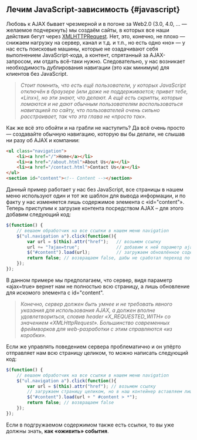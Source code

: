 ## Лечим JavaScript-зависимость {#javascript}

Любовь к AJAX бывает чрезмерной и в погоне за Web2.0 (3.0, 4.0, … — желаемое подчеркнуть) мы создаём сайты, в которых все наши действия бегут через [XMLHTTPRequest](http://ru.wikipedia.org/wiki/XMLHttpRequest). Нет, это, конечно, не плохо — снижаем нагрузку на сервер, канал и т.д. и т.п., но есть одно «но» — у нас есть поисковые машины, которые не озадачивают себя выполнением JavaScript-кода, а контент, спрятанный за AJAX-запросом, им отдать всё-таки нужно. Следовательно, у нас возникает необходимость дублирования навигации (это как минимум) для клиентов без JavaScript.

> _Стоит помнить, что есть ещё пользователи, у которых JavaScript отключён в браузере (или даже не поддерживается; привет тебе, «Linx»), но эти знают, что делают. А ещё есть скрипты, которые ломаются и не дают обычным пользователям воспользоваться навигацией по сайту, что пользователей очень сильно расстраивает, так что эта глава не «просто так»._

Как же всё это обойти и на грабли не наступить? Да всё очень просто — создавайте обычную навигацию, которую вы бы делали, не слышав ни разу об AJAX и компании:

```html
<ul class="navigation">
    <li><a href="/">Home</a></li>
    <li><a href="/about.html">About Us</a></li>
    <li><a href="/contact.html">Contact Us</a></li>
</ul>
<section id="content"><!-- Content --></section>
```

Данный пример работает у нас без JavaScript, все страницы в нашем меню используют один и тот же шаблон для вывода информации, и по факту у нас изменяется лишь содержимое элемента с «id="content"». Теперь приступим к загрузке контента посредством AJAX – для этого добавим следующий код:

```javascript
$(function() {
    // вешаем обработчик на все ссылки в нашем меню navigation
    $("ul.navigation a").click(function(){
        var url = $(this).attr("href");   // возьмем ссылку
        url += "?ajax=true";              // добавим к ней параметр ajax=true
        $("#content").load(url);          // загружаем обновлённое содержимое
        return false; // возвращаем false, дабы не сработал переход по ссылке
    });
});
```

В данном примере мы предполагаем, что сервер, видя параметр «ajax=true» вернет нам не полностью всю страницу, а лишь обновление для искомого элемента с id="content".

> _Конечно, сервер должен быть умнее и не требовать явного указания для использования AJAX, а должен вполне удовлетвориться, словив header «X_REQUESTED_WITH» со значением «XMLHttpRequest». Большинство современных фреймворков для web-разработки с этим справляются «из коробки»._

Если же управлять поведением сервера проблематично и он упёрто отправляет нам всю страницу целиком, то можно написать следующий код:

```javascript
$(function() {
    // вешаем обработчик на все ссылки в нашем меню navigation
    $("ul.navigation a").click(function(){
        var url = $(this).attr("href"); // возьмем ссылку
        // загружаем страницу целиком, но в наш контейнер вставляем лишь содержимое #content загружаемой страницы
        $("#content").load(url + " #content > *");
        return false; // возвращаем false
    });
});
```

Если в подгружаемом содержимом также есть ссылки, то вы уже должны знать, __как «оживить» события__.
